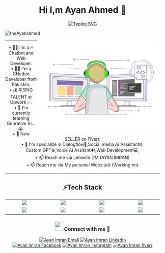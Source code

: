 
<div align =center>
<h1>Hi I,m Ayan Ahmed 👋</h1>
<a href="https://git.io/typing-svg"><img src="https://readme-typing-svg.herokuapp.com?font=Fira+Code&weight=700&size=28&duration=3800&pause=500&color=EB9C00&random=false&width=435&lines=%E2%9C%A8Chatbot+Developer%F0%9F%A4%96;%E2%9A%99%EF%B8%8FML%26NLP+Developer%F0%9F%91%A8%E2%80%8D%F0%9F%92%BB;%E2%9A%A1Mern+Stack+Developer%F0%9F%9A%80;%F0%9F%92%A1AI+Solutions+Provide%F0%9F%A4%96" alt="Typing SVG" /></a>
  <br>
  <p align="left"> <img src="https://komarev.com/ghpvc/?username=theAyanahmed&label=Profile%20views&color=0e75b6&style=flat" alt="theAyanahmed" /> </p>


<img align="right" alt="Coding" width="400" style="border-radius:20px;"
	src="https://raw.githubusercontent.com/devSouvik/devSouvik/master/gif3.gif"/>


<hr>
• 💪🏻 I'm a 🔥 Chatbot and Web Developer.<br>
• 👨‍💻 I'm a CHatbot Developer from Pakistan.<br>
• 💰  RISING TALENT at Upwork ✅.<br> 
• 📗 I'm currently learning Genrative AI... 😭.<br>
• 💸 New SELLER on Fiverr.<br> 
• 🌊 I'm specialize in Dialogflow🤖,Social media Ai Assistant🌐,<br>
 Custom GPT⚙️,Voice AI Assitant🔊,Web Development💻,<br>
• 📫 Reach me via Linkedin DM (AYAN IMRAN)<br>
• 📫 Reach me via My personal Website🌐 (Working on)<br>
<hr>


<h2>⚡Tech Stack</h2>
<table width="100">
<tr>
    <td align='center' width="200">
        <img src="https://www.svgrepo.com/show/353648/dialogflow.svg" width="80">
    </td>
  <td align='center' width="200">
        <img src="https://upload.wikimedia.org/wikipedia/commons/thumb/c/cb/Google_Assistant_logo.svg/1200px-Google_Assistant_logo.svg.png"  width="80">
    </td>
 <td align='center' width="200">
        <img src="https://upload.wikimedia.org/wikipedia/commons/6/6a/JavaScript-logo.png" width="80">
    </td>
 <td align='center' width="200">
        <img src="https://fiverr-res.cloudinary.com/npm-assets/layout-server/fiverr-og-logo.5fd6463.png" width="100">
    </td>
</tr>
   
<tr>
    <td align='center' width="72">
       <img src ="https://w7.pngwing.com/pngs/201/90/png-transparent-logo-html-html5.png" style=flat-square&logo=javascript&logoColor=F0DB4F />
    </td>
    <td align='center'>
        <img src="https://upload.wikimedia.org/wikipedia/commons/thumb/4/4c/Typescript_logo_2020.svg/1200px-Typescript_logo_2020.svg.png" width="80">
    </td>
 <td align='center'>
        <img src="https://cdn.worldvectorlogo.com/logos/visual-studio-code-1.svg" width="80">
    </td>
     <td align='center'>
        <img src="https://cdn.pixabay.com/photo/2017/08/05/11/16/logo-2582747_1280.png">
    </td>
</tr>
 
    
</table>


  <h3 align="center" > <img src="https://media.giphy.com/media/iY8CRBdQXODJSCERIr/giphy.gif" width="30" height="30" style="margin-center: 10px;">Connect with me 🤝</h3>
  <p align="center">
 <div align="center"  class="icons-social" style="margin-center: 10px;">
<div>   
    <a href="mailto:ayanimranayanahmed@gmail.com" target="_blank"><img src="https://img.shields.io/badge/-Email-0D1117?style=for-the-badge&logo=protonmail&logoColor=0078FF" alt="Ayan Imran  Email"></a>
 <a href="https://www.linkedin.com/in/ayan-imran-chatbot-dev/" target="_blank"><img src="https://img.shields.io/badge/Linkedin-0D1117?style=for-the-badge&logo=linkedin&logoColor=0078ff" alt="Ayan Imran Linkedin"></a><br>
    <a href="https://www.facebook.com/profile.php?id=100086730668877" target="_blank"><img src="https://img.shields.io/badge/Facebook-0D1117?style=for-the-badge&logo=Facebook&logoColor=0078ff" alt="Ayan Imran Facebook"></a>
    <a href="https://www.Instagram.com/0xasharib/" target="_blank"><img src="https://img.shields.io/badge/Instagram-0D1117?style=for-the-badge&logo=instagram&logoColor=0078ff" alt="Ayan Imran Instagram"></a>
    <a href="https://www.fiverr.com/ayan_programmar?up_rollout=true" target="_blank"><img src="https://img.shields.io/badge/Fiverr-0D1117?style=for-the-badge&logo=fiverr&logoColor=0078ff" alt="Ayan Imran fiverr"></a>
    <br>
</div>
</p>

<br>
